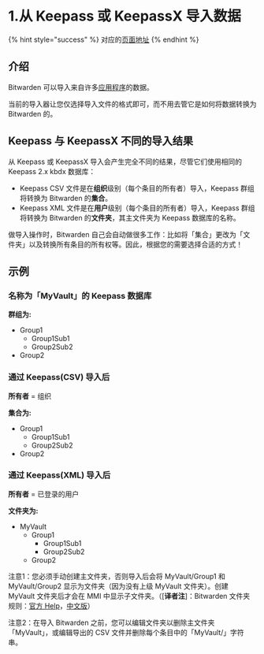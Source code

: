 # 1.从 Keepass 或 KeepassX 导入数据

{% hint style="success" %}
对应的[页面地址](https://github.com/dani-garcia/vaultwarden/wiki/Importing-data-from-Keepass-or-KeepassX)
{% endhint %}

## 介绍 <a href="introduction" id="introduction"></a>

Bitwarden 可以导入来自许多[应用程序](https://help.bitwarden.in/import-export/import-data-to-your-vault)的数据。

当前的导入器让您仅选择导入文件的格式即可，而不用去管它是如何将数据转换为 Bitwarden 的。

## Keepass 与 KeepassX 不同的导入结果 <a href="different-import-results-for-keepass-and-keepassx" id="different-import-results-for-keepass-and-keepassx"></a>

从 Keepass 或 KeepassX 导入会产生完全不同的结果，尽管它们使用相同的 Keepass 2.x kbdx 数据库：

* Keepass CSV 文件是在**组织**级别（每个条目的所有者）导入，Keepass 群组将转换为 Bitwarden 的**集合**。
* Keepass XML 文件是在**用户**级别（每个条目的所有者）导入，Keepass 群组将转换为 Bitwarden 的**文件夹**，其主文件夹为 Keepass 数据库的名称。

做导入操作时，Bitwarden 自己会自动做很多工作：比如将「集合」更改为「文件夹」以及转换所有条目的所有权等。因此，根据您的需要选择合适的方式！

## 示例 <a href="example" id="example"></a>

### 名称为「MyVault」的 Keepass 数据库 <a href="keepass-database-with-name-myvault" id="keepass-database-with-name-myvault"></a>

**群组为:**

* Group1
  * Group1Sub1
  * Group2Sub2
* Group2

### 通过 Keepass(CSV) 导入后 <a href="import-via-keepass-csv" id="import-via-keepass-csv"></a>

**所有者** = 组织

**集合为:**

* Group1
  * Group1Sub1
  * Group2Sub2
* Group2

### 通过 Keepass(XML) 导入后 <a href="import-via-keepass-xml" id="import-via-keepass-xml"></a>

**所有者** = 已登录的用户

**文件夹为:**

* MyVault
  * Group1
    * Group1Sub1
    * Group2Sub2
  * Group2

注意1：您必须手动创建主文件夹，否则导入后会将 MyVault/Group1 和 MyVault/Group2 显示为文件夹（因为没有上级 MyVault 文件夹）。创建 MyVault 文件夹后才会在 MMI 中显示子文件夹。（\[**译者注**]：Bitwarden 文件夹规则：[官方 Help](https://help.bitwarden.com/article/folders/)，[中文版](https://help.bitwarden.in/your-vault/folders)）

注意2：在导入 Bitwarden 之前，您可以编辑文件夹以删除主文件夹「MyVault」，或编辑导出的 CSV 文件并删除每个条目中的「MyVault/」字符串。
